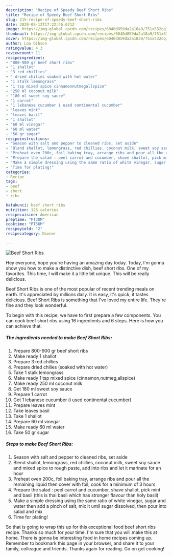 ```yaml
---
description: "Recipe of Speedy Beef Short Ribs"
title: "Recipe of Speedy Beef Short Ribs"
slug: 215-recipe-of-speedy-beef-short-ribs
date: 2020-08-12T17:22:46.671Z
image: https://img-global.cpcdn.com/recipes/6040d859da2a18a9/751x532cq70/beef-short-ribs-recipe-main-photo.jpg
thumbnail: https://img-global.cpcdn.com/recipes/6040d859da2a18a9/751x532cq70/beef-short-ribs-recipe-main-photo.jpg
cover: https://img-global.cpcdn.com/recipes/6040d859da2a18a9/751x532cq70/beef-short-ribs-recipe-main-photo.jpg
author: Lou Gibson
ratingvalue: 4.3
reviewcount: 11
recipeingredient:
- "800-900 gr beef short ribs"
- "1 shallot"
- "3 red chillies"
- " dried chilies soaked with hot water"
- "1 stalk lemongrass"
- "1 tsp mixed spice cinnamonnutmegallspice"
- "250 ml coconut milk"
- "180 ml sweet soy sauce"
- "1 carrot"
- "1 lebanese cucumber i used continental cucumber"
- "leaves mint"
- "leaves basil"
- "1 shallot"
- "60 ml vinegar"
- "60 ml water"
- "50 gr sugar"
recipeinstructions:
- "Season with salt and pepper to cleaned ribs, set aside"
- "Blend shallot, lemongrass, red chillies, coconut milk, sweet soy sauce and mixed spice to rough paste, add into ribs and let it marinate for an hour"
- "Preheat oven 200c, foil baking tray, arrange ribs and pour all the remaining liquid then cover with foil, cook for a minimum of 3 hours"
- "Prepare the salad : peel carrot and cucumber, shave shallot, pick mint and basil (this is thai basil which has stronger flavour than holy basil)"
- "Make a simple dressing using the same ratio of white vinegar, sugar and water then add a pinch of salt, mix it until sugar dissolved, then pour into salad and mix"
- "Time for plating!"
categories:
- Recipe
tags:
- beef
- short
- ribs

katakunci: beef short ribs 
nutrition: 126 calories
recipecuisine: American
preptime: "PT30M"
cooktime: "PT36M"
recipeyield: "2"
recipecategory: Dinner

---
```



![Beef Short Ribs](https://img-global.cpcdn.com/recipes/6040d859da2a18a9/751x532cq70/beef-short-ribs-recipe-main-photo.jpg)

Hey everyone, hope you're having an amazing day today. Today, I'm gonna show you how to make a distinctive dish, beef short ribs. One of my favorites. This time, I will make it a little bit unique. This will be really delicious.

Beef Short Ribs is one of the most popular of recent trending meals on earth. It's appreciated by millions daily. It is easy, it's quick, it tastes delicious. Beef Short Ribs is something that I've loved my entire life. They're fine and they look wonderful.




To begin with this recipe, we have to first prepare a few components. You can cook beef short ribs using 16 ingredients and 6 steps. Here is how you can achieve that.

<!--inarticleads1-->

##### The ingredients needed to make Beef Short Ribs:

1. Prepare 800-900 gr beef short ribs
1. Make ready 1 shallot
1. Prepare 3 red chillies
1. Prepare  dried chilies (soaked with hot water)
1. Take 1 stalk lemongrass
1. Make ready 1 tsp mixed spice (cinnamon,nutmeg,allspice)
1. Make ready 250 ml coconut milk
1. Get 180 ml sweet soy sauce
1. Prepare 1 carrot
1. Get 1 lebanese cucumber (i used continental cucumber)
1. Prepare leaves mint
1. Take leaves basil
1. Take 1 shallot
1. Prepare 60 ml vinegar
1. Make ready 60 ml water
1. Take 50 gr sugar




<!--inarticleads2-->

##### Steps to make Beef Short Ribs:

1. Season with salt and pepper to cleaned ribs, set aside
1. Blend shallot, lemongrass, red chillies, coconut milk, sweet soy sauce and mixed spice to rough paste, add into ribs and let it marinate for an hour
1. Preheat oven 200c, foil baking tray, arrange ribs and pour all the remaining liquid then cover with foil, cook for a minimum of 3 hours
1. Prepare the salad : peel carrot and cucumber, shave shallot, pick mint and basil (this is thai basil which has stronger flavour than holy basil)
1. Make a simple dressing using the same ratio of white vinegar, sugar and water then add a pinch of salt, mix it until sugar dissolved, then pour into salad and mix
1. Time for plating!




So that is going to wrap this up for this exceptional food beef short ribs recipe. Thanks so much for your time. I'm sure that you will make this at home. There is gonna be interesting food in home recipes coming up. Remember to bookmark this page in your browser, and share it to your family, colleague and friends. Thanks again for reading. Go on get cooking!

